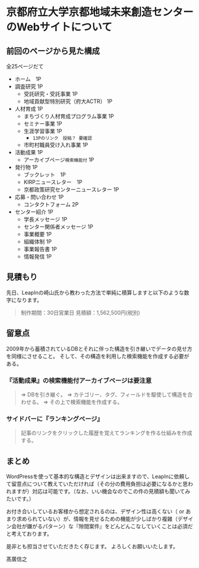 # 京都府立大学京都地域未来創造センターのWebサイトについて

## 前回のページから見た構成

全25ページだて

* ホーム　1P
* 調査研究  1P
  * 受託研究・受託事業  1P
  * 地域貢献型特別研究（府大ACTR）  1P
* 人材育成  1P
  * まちづくり人材育成プログラム事業  1P
  * セミナー事業  1P
  * 生涯学習事業  1P
    * `13Pのリンク　投稿？ 要確認`
  * 市町村職員受け入れ事業  1P
* 活動成果  1P
  * アーカイブページ`検索機能付`  1P
* 発行物  1P
  * ブックレット　1P
  * KIRPニュースレター　1P
  * 京都政策研究センターニュースレター  1P
* 応募・問い合わせ  1P
  * コンタクトフォーム  2P
* センター紹介  1P
  * 学長メッセージ  1P
  * センター関係者メッセージ  1P
  * 事業概要  1P
  * 組織体制  1P
  * 事業報告書  1P
  * 情報発信  1P

## 見積もり

先日、LeapInの崎山氏から教わった方法で単純に積算しますと以下のような数字になります。

> 制作期間：30日営業日
> 見積額：1,562,500円(税別)

## 留意点

2009年から蓄積されているDBとそれに伴った構造を引き継いでデータの見せ方を同様にさせること。
そして、その構造を利用した検索機能を作成する必要がある。

### 『活動成果』の検索機能付アーカイブページは要注意
> => DBを引き継ぐ。
> => カテゴリー、タグ、フィールドを駆使して構造を合わせる。
> => その上で検索機能を作成する。

### サイドバーに『ランキングページ』
> 記事のリンクをクリックした履歴を覚えてランキングを作る仕組みを作成する。

## まとめ

WordPressを使って基本的な構造とデザインは出来ますので、LeapInに依頼して留意点について教えていただければ（その分の費用負担は必要になるかと思われますが）対応は可能です。（なお、いい機会なのでこの件の見積額も聞いてみたいです。）

お付き合いしているお客様から想定されるのは、デザイン性は高くない（ or あまり求められていない）が、情報を見せるための機能が少しばかり複雑（デザイン会社が嫌がるパターン）な『隙間案件』をどんどんこなしていくことは必須だと考えております。

是非とも担当させていただきたく存じます。
よろしくお願いいたします。

髙廣信之